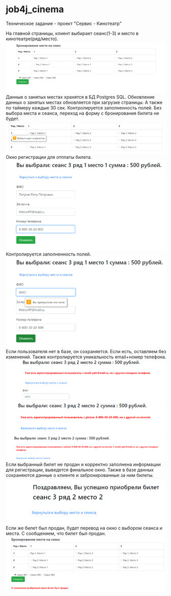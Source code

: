 # job4j_cinema
Техническое задание - проект "Сервис - Кинотеатр"

На главной страницы, клиент выбирает сеанс(1-3) и место в кинотеатре(ряд/место).
![ScreenShot](images/ticket.png)
Данные о занятых местах хранятся в БД Postgres SQL.
Обновление данных о занятых местах обновляется при загрузке страницы.
А также по таймеру каждые 30 сек.
Контролируется заполненность полей. Без выбора места и сеанса, переход на форму с бронирования билета не будет.
![ScreenShot](images/warning.png)
Окно регистрации для отплаты билета.
![ScreenShot](images/reg.png)
Контролируется заполненность полей.
![ScreenShot](images/regerr1.png)
Если пользователя нет в базе, он сохраняется. Если есть, оставляем без изменений.
Также контролируется уникальность email+номер телефона.
![ScreenShot](images/regerr2.png)
![ScreenShot](images/regerr3.png)
![ScreenShot](images/regerr4.png)
Если выбранный билет не продан и корректно заполнена информации для регистрации, выведется финальное окно.
Также в базе данных сохраняются данные о клиенте и забронированные за ним билеты.
![ScreenShot](images/paygood.png)
Если же билет был продан, будет перевод на окно с выбором сеанса и места.
С сообщением, что билет был продан.
![ScreenShot](images/paybad.png)